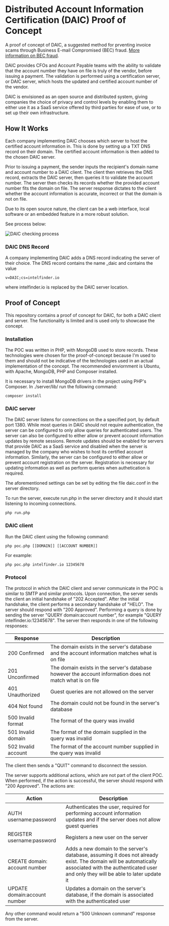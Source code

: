 # Distributed Account Information Certification (DAIC) Proof of Concept

A proof of concept of DAIC, a suggested method for prventing invoice scams through Business E-mail Compromised (BEC) fraud. [More information on BEC fraud](https://www.fbi.gov/scams-and-safety/common-scams-and-crimes/business-email-compromise).

DAIC provides CFOs and Account Payable teams with the ability to validate that the account number they have on file is truly of the vendor, before issuing a payment.
The validation is performed using a certification server, or DAIC server, which hosts the updated and certified account number of the vendor.

DAIC is envisioned as an open source and distributed system, giving companies the choice of privacy and control levels by enabling them to either use it as a SaaS service offered by third parties for ease of use, or to set up their own infrastructure.

## How It Works

Each company implementing DAIC chooses which server to host the certified account information in. This is done by setting up a TXT DNS record on their domain. 
The certified account information is then added to the chosen DAIC server.

Prior to issuing a payment, the sender inputs the recipient's domain name and account number to a DAIC client. The client then retrieves the DNS record, extracts the DAIC server, then queries it to validate the account number. The server then checks its records whether the provided account number fits the domain on file. The server response dictates to the client whether the account information is accurate, incorrect or that the domain is not on file.

Due to its open source nature, the client can be a web interface, local software or an embedded feature in a more robust solution.

See process below:

![DAIC checking process](https://intelfinder.io/wp-content/uploads/2021/02/daic.png)

### DAIC DNS Record

A company implementing DAIC adds a DNS record indicating the server of their choice. 
The DNS record contains the name _daic and contains the value

```v=DAIC;cs=intelfinder.io```

where intelfinder.io is replaced by the DAIC server location.

## Proof of Concept

This repository contains a proof of concept for DAIC, for both a DAIC client and server.
The functionality is limited and is used only to showcase the concept.

### Installation

The POC was written in PHP, with MongoDB used to store records. These technologies were chosen for the proof-of-concept because I'm used to them and should not be indicative of the technologies used in an actual implementation of the concept.
The recommended enviornment is Ubuntu, with Apache, MongoDB, PHP and Composer installed.

It is necessary to install MongoDB drivers in the project using PHP's Composer. In ./server/lib/ run the following command:

```composer install```

### DAIC server

The DAIC server listens for connections on the a specified port, by default port 1380. 
While most queries in DAIC should not require authentication, the server can be configured to only allow queries for authenticated users. 
The server can also be configured to either allow or prevent account information updates by remote sessions. Remote updates should be enabled for servers that provide DAIC as a SaaS service and disabled when the server is managed by the company who wishes to host its certified account information.
Similarly, the server can be configured to either allow or prevent account registration on the server. Registration is necessary for updating information as well as perform queries when authetication is required. 

The aforementioned settings can be set by editing the file daic.conf in the server directory.

To run the server, execute run.php in the server directory and it should start listening to incoming connections.

```php run.php```

### DAIC client

Run the DAIC client using the following command:

```php poc.php [[DOMAIN]] [[ACCOUNT NUMBER]]```

For example:

```php poc.php intelfinder.io 12345678```

### Protocol

The protocol in which the DAIC client and server communicate in the POC is similar to SMTP and similar protocols.
Upon connection, the server sends the client an initial handshake of "202 Accepted".
After the initial handshake, the client performs a secondary handshake of "HELO". The server should respond with "200 Approved".
Performing a query is done by sending the server "QUERY domain:account number", for example "QUERY intelfinder.io:12345678".
The server then responds in one of the following responses:

| Response | Description |
| -------- | ----------- |
| 200 Confirmed | The domain exists in the server's database and the account information matches what is on file |
| 201 Unconfirmed | The domain exists in the server's database however the account information does not match what is on file |
| 401 Unauthorized | Guest queries are not allowed on the server |
| 404 Not found | The domain could not be found in the server's database |
| 500 Invalid format | The format of the query was invalid |
| 501 Invalid domain | The format of the domain supplied in the query was invalid |
| 502 Invalid account | The format of the account number supplied in the query was invalid |

The client then sends a "QUIT" command to disconnect the session.

The server supports additional actions, which are not part of the client POC.
When performed, if the action is successful, the server should respond with "200 Approved".
The actions are:

| Action | Description |
| ------ | ----------- |
| AUTH username:password | Authenticates the user, required for performing account information updates and if the server does not allow guest queries |
| REGISTER username:password | Registers a new user on the server |
| CREATE domain: account number | Adds a new domain to the server's database, assuming it does not already exist. The domain will be automatically associated with the authenticated user and only they will be able to later update it |
| UPDATE domain:account number | Updates a domain on the server's database, if the domain is associated with the authenticated user |

Any other command would return a "500 Unknown command" response from the server.








